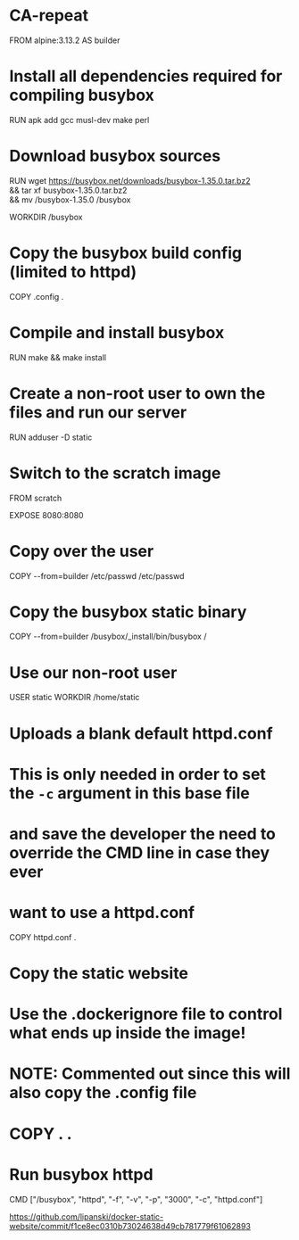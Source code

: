 # CA-repeat
FROM alpine:3.13.2 AS builder

# Install all dependencies required for compiling busybox
RUN apk add gcc musl-dev make perl

# Download busybox sources
RUN wget https://busybox.net/downloads/busybox-1.35.0.tar.bz2 \
  && tar xf busybox-1.35.0.tar.bz2 \
  && mv /busybox-1.35.0 /busybox

WORKDIR /busybox

# Copy the busybox build config (limited to httpd)
COPY .config .

# Compile and install busybox
RUN make && make install

# Create a non-root user to own the files and run our server
RUN adduser -D static

# Switch to the scratch image
FROM scratch

EXPOSE 8080:8080 

# Copy over the user
COPY --from=builder /etc/passwd /etc/passwd

# Copy the busybox static binary
COPY --from=builder /busybox/_install/bin/busybox /

# Use our non-root user
USER static
WORKDIR /home/static

# Uploads a blank default httpd.conf
# This is only needed in order to set the `-c` argument in this base file
# and save the developer the need to override the CMD line in case they ever
# want to use a httpd.conf
COPY httpd.conf .

# Copy the static website
# Use the .dockerignore file to control what ends up inside the image!
# NOTE: Commented out since this will also copy the .config file
# COPY . .

# Run busybox httpd
CMD ["/busybox", "httpd", "-f", "-v", "-p", "3000", "-c", "httpd.conf"]


https://github.com/lipanski/docker-static-website/commit/f1ce8ec0310b73024638d49cb781779f61062893
